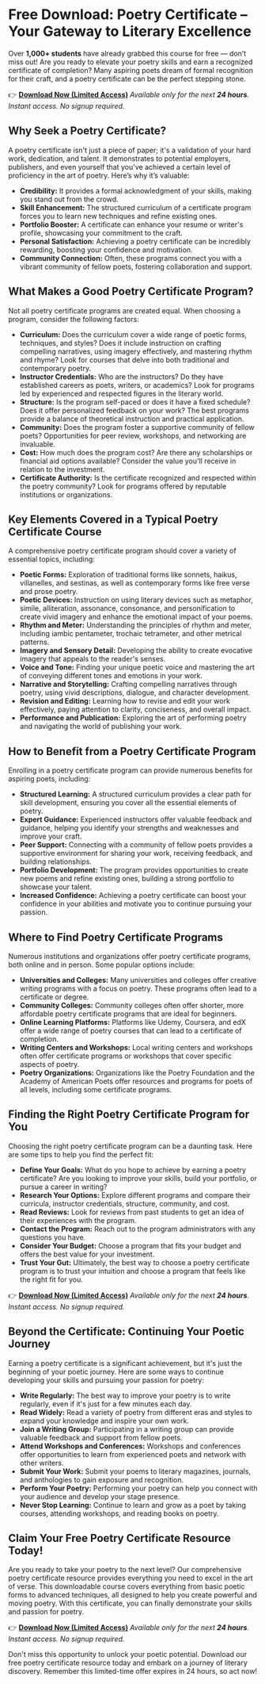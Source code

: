 # Free Download: Poetry Certificate – Your Gateway to Literary Excellence

Over **1,000+ students** have already grabbed this course for free — don’t miss out! Are you ready to elevate your poetry skills and earn a recognized certificate of completion? Many aspiring poets dream of formal recognition for their craft, and a poetry certificate can be the perfect stepping stone.

👉 **[Download Now (Limited Access)](https://udemywork.com/poetry-certificate)**
_Available only for the next **24 hours**._
_Instant access. No signup required._

## Why Seek a Poetry Certificate?

A poetry certificate isn't just a piece of paper; it's a validation of your hard work, dedication, and talent. It demonstrates to potential employers, publishers, and even yourself that you've achieved a certain level of proficiency in the art of poetry. Here’s why it’s valuable:

*   **Credibility:** It provides a formal acknowledgment of your skills, making you stand out from the crowd.
*   **Skill Enhancement:** The structured curriculum of a certificate program forces you to learn new techniques and refine existing ones.
*   **Portfolio Booster:** A certificate can enhance your resume or writer's profile, showcasing your commitment to the craft.
*   **Personal Satisfaction:** Achieving a poetry certificate can be incredibly rewarding, boosting your confidence and motivation.
*   **Community Connection:** Often, these programs connect you with a vibrant community of fellow poets, fostering collaboration and support.

## What Makes a Good Poetry Certificate Program?

Not all poetry certificate programs are created equal. When choosing a program, consider the following factors:

*   **Curriculum:** Does the curriculum cover a wide range of poetic forms, techniques, and styles? Does it include instruction on crafting compelling narratives, using imagery effectively, and mastering rhythm and rhyme? Look for courses that delve into both traditional and contemporary poetry.
*   **Instructor Credentials:** Who are the instructors? Do they have established careers as poets, writers, or academics? Look for programs led by experienced and respected figures in the literary world.
*   **Structure:** Is the program self-paced or does it have a fixed schedule? Does it offer personalized feedback on your work? The best programs provide a balance of theoretical instruction and practical application.
*   **Community:** Does the program foster a supportive community of fellow poets? Opportunities for peer review, workshops, and networking are invaluable.
*   **Cost:** How much does the program cost? Are there any scholarships or financial aid options available? Consider the value you'll receive in relation to the investment.
*   **Certificate Authority:** Is the certificate recognized and respected within the poetry community? Look for programs offered by reputable institutions or organizations.

## Key Elements Covered in a Typical Poetry Certificate Course

A comprehensive poetry certificate program should cover a variety of essential topics, including:

*   **Poetic Forms:** Exploration of traditional forms like sonnets, haikus, villanelles, and sestinas, as well as contemporary forms like free verse and prose poetry.
*   **Poetic Devices:** Instruction on using literary devices such as metaphor, simile, alliteration, assonance, consonance, and personification to create vivid imagery and enhance the emotional impact of your poems.
*   **Rhythm and Meter:** Understanding the principles of rhythm and meter, including iambic pentameter, trochaic tetrameter, and other metrical patterns.
*   **Imagery and Sensory Detail:** Developing the ability to create evocative imagery that appeals to the reader's senses.
*   **Voice and Tone:** Finding your unique poetic voice and mastering the art of conveying different tones and emotions in your work.
*   **Narrative and Storytelling:** Crafting compelling narratives through poetry, using vivid descriptions, dialogue, and character development.
*   **Revision and Editing:** Learning how to revise and edit your work effectively, paying attention to clarity, conciseness, and overall impact.
*   **Performance and Publication:** Exploring the art of performing poetry and navigating the world of publishing your work.

## How to Benefit from a Poetry Certificate Program

Enrolling in a poetry certificate program can provide numerous benefits for aspiring poets, including:

*   **Structured Learning:** A structured curriculum provides a clear path for skill development, ensuring you cover all the essential elements of poetry.
*   **Expert Guidance:** Experienced instructors offer valuable feedback and guidance, helping you identify your strengths and weaknesses and improve your craft.
*   **Peer Support:** Connecting with a community of fellow poets provides a supportive environment for sharing your work, receiving feedback, and building relationships.
*   **Portfolio Development:** The program provides opportunities to create new poems and refine existing ones, building a strong portfolio to showcase your talent.
*   **Increased Confidence:** Achieving a poetry certificate can boost your confidence in your abilities and motivate you to continue pursuing your passion.

## Where to Find Poetry Certificate Programs

Numerous institutions and organizations offer poetry certificate programs, both online and in person. Some popular options include:

*   **Universities and Colleges:** Many universities and colleges offer creative writing programs with a focus on poetry. These programs often lead to a certificate or degree.
*   **Community Colleges:** Community colleges often offer shorter, more affordable poetry certificate programs that are ideal for beginners.
*   **Online Learning Platforms:** Platforms like Udemy, Coursera, and edX offer a wide range of poetry courses that can lead to a certificate of completion.
*   **Writing Centers and Workshops:** Local writing centers and workshops often offer certificate programs or workshops that cover specific aspects of poetry.
*   **Poetry Organizations:** Organizations like the Poetry Foundation and the Academy of American Poets offer resources and programs for poets of all levels, including some certificate programs.

## Finding the Right Poetry Certificate Program for You

Choosing the right poetry certificate program can be a daunting task. Here are some tips to help you find the perfect fit:

*   **Define Your Goals:** What do you hope to achieve by earning a poetry certificate? Are you looking to improve your skills, build your portfolio, or pursue a career in writing?
*   **Research Your Options:** Explore different programs and compare their curricula, instructor credentials, structure, community, and cost.
*   **Read Reviews:** Look for reviews from past students to get an idea of their experiences with the program.
*   **Contact the Program:** Reach out to the program administrators with any questions you have.
*   **Consider Your Budget:** Choose a program that fits your budget and offers the best value for your investment.
*   **Trust Your Gut:** Ultimately, the best way to choose a poetry certificate program is to trust your intuition and choose a program that feels like the right fit for you.

👉 **[Download Now (Limited Access)](https://udemywork.com/poetry-certificate)**
_Available only for the next **24 hours**._
_Instant access. No signup required._

## Beyond the Certificate: Continuing Your Poetic Journey

Earning a poetry certificate is a significant achievement, but it's just the beginning of your poetic journey. Here are some ways to continue developing your skills and pursuing your passion for poetry:

*   **Write Regularly:** The best way to improve your poetry is to write regularly, even if it's just for a few minutes each day.
*   **Read Widely:** Read a variety of poetry from different eras and styles to expand your knowledge and inspire your own work.
*   **Join a Writing Group:** Participating in a writing group can provide valuable feedback and support from fellow poets.
*   **Attend Workshops and Conferences:** Workshops and conferences offer opportunities to learn from experienced poets and network with other writers.
*   **Submit Your Work:** Submit your poems to literary magazines, journals, and anthologies to gain exposure and recognition.
*   **Perform Your Poetry:** Performing your poetry can help you connect with your audience and develop your stage presence.
*   **Never Stop Learning:** Continue to learn and grow as a poet by taking courses, attending workshops, and reading books on poetry.

## Claim Your Free Poetry Certificate Resource Today!

Are you ready to take your poetry to the next level? Our comprehensive poetry certificate resource provides everything you need to excel in the art of verse. This downloadable course covers everything from basic poetic forms to advanced techniques, all designed to help you create powerful and moving poetry. With this certificate, you can finally demonstrate your skills and passion for poetry.

👉 **[Download Now (Limited Access)](https://udemywork.com/poetry-certificate)**
_Available only for the next **24 hours**._
_Instant access. No signup required._

Don't miss this opportunity to unlock your poetic potential. Download our free poetry certificate resource today and embark on a journey of literary discovery. Remember this limited-time offer expires in 24 hours, so act now!
